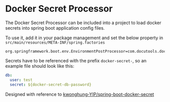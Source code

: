 # Docker Secret Processor
The Docker Secret Processor can be included into a project to load docker
secrets into spring boot application config files.

To use it, add it in your package management and set the below property in `src/main/resources/META-INF/spring.factories`
```properties
org.springframework.boot.env.EnvironmentPostProcessor=com.docutools.dockersecretprocessor.DockerSecretProcessor
```

Secrets have to be referenced with the prefix `docker-secret-`, so an example file should
look like this:

```yaml
db:
  user: test
  secret: ${docker-secret-db-password}
```

Designed with reference to [kwonghung-YIP/spring-boot-docker-secret](https://github.com/kwonghung-YIP/spring-boot-docker-secret)